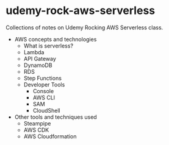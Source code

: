 # udemy-rock-aws-serverless
Collections of notes on Udemy Rocking AWS Serverless class.

- AWS concepts and technologies
  - What is serverless?
  - Lambda
  - API Gateway
  - DynamoDB
  - RDS
  - Step Functions
  - Developer Tools
    - Console
    - AWS CLI
    - SAM
    - CloudShell
- Other tools and techniques used
  - Steampipe
  - AWS CDK
  - AWS Cloudformation
